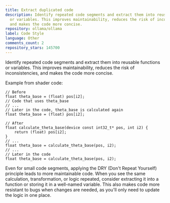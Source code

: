 ```yaml
---
title: Extract duplicated code
description: Identify repeated code segments and extract them into reusable functions
  or variables. This improves maintainability, reduces the risk of inconsistencies,
  and makes the code more concise.
repository: ollama/ollama
label: Code Style
language: Other
comments_count: 2
repository_stars: 145700
---
```


Identify repeated code segments and extract them into reusable functions or variables. This improves maintainability, reduces the risk of inconsistencies, and makes the code more concise.

Example from shader code:
```
// Before
float theta_base = (float) pos[i2];
// Code that uses theta_base
// ...
// Later in the code, theta_base is calculated again
float theta_base = (float) pos[i2];

// After
float calculate_theta_base(device const int32_t* pos, int i2) {
    return (float) pos[i2];
}
// ...
float theta_base = calculate_theta_base(pos, i2);
// ...
// Later in the code
float theta_base = calculate_theta_base(pos, i2);
```

Even for small code segments, applying the DRY (Don't Repeat Yourself) principle leads to more maintainable code. When you see the same calculation, transformation, or logic repeated, consider extracting it into a function or storing it in a well-named variable. This also makes code more resistant to bugs when changes are needed, as you'll only need to update the logic in one place.